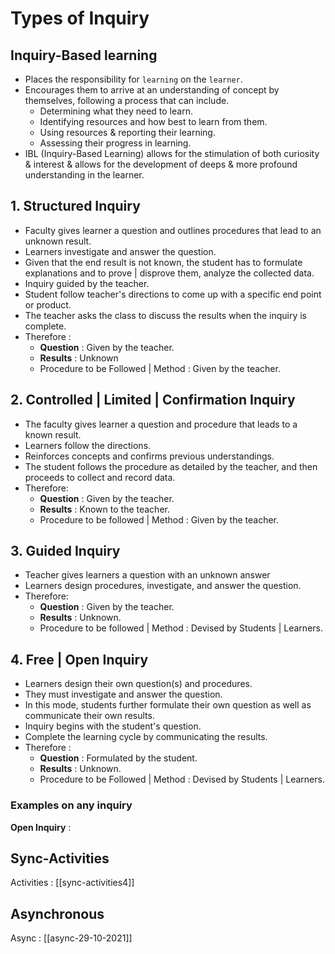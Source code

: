 # Types of Inquiry

## Inquiry-Based learning

- Places the responsibility for `learning` on the  `learner`.
- Encourages them to arrive at an understanding of concept by themselves, following a process that can include.
	- Determining what they need to learn.
	- Identifying resources and how best to learn from them.
	- Using resources & reporting their learning.
	- Assessing their progress in learning.
- IBL (Inquiry-Based Learning) allows for the stimulation of both curiosity & interest & allows for the development of deeps & more profound understanding in the learner.

## 1. Structured Inquiry
- Faculty gives learner a question and outlines procedures that lead to an unknown result.
- Learners investigate and answer the question.
- Given that the end result is not known, the student has to formulate explanations and to prove | disprove them, analyze the collected data.
- Inquiry guided by the teacher.
- Student follow teacher's directions to come up with a specific end point or product.
- The teacher asks the class to discuss the results when the inquiry is complete.
- Therefore :
	- **Question** : Given by the teacher.
	- **Results** : Unknown
	- Procedure to be Followed | Method : Given by the teacher.
## 2. Controlled | Limited | Confirmation Inquiry

- The faculty gives learner a question and procedure that leads to a known result.
- Learners follow the directions.
- Reinforces concepts and confirms previous understandings.
- The student follows the procedure as detailed by the teacher, and then proceeds to collect and record data.
- Therefore:
	- **Question** : Given by the teacher.
	- **Results** : Known to the teacher.
	- Procedure to be followed | Method : Given by the teacher.

## 3. Guided Inquiry

- Teacher gives learners a question with an unknown answer
- Learners design procedures, investigate, and answer the question.
- Therefore:
	- **Question** : Given by the teacher.
	- **Results** : Unknown.
	- Procedure to be followed | Method : Devised by Students | Learners.
## 4. Free | Open Inquiry
- Learners design their own question(s) and procedures.
- They must investigate and answer the question.
- In this mode, students further formulate their own question as well as communicate their own results.
- Inquiry begins with the student's question.
- Complete the learning cycle by communicating the results.
- Therefore : 
	- **Question** : Formulated by the student.
	- **Results** : Unknown.
	- Procedure to be Followed | Method : Devised by Students | Learners.

### Examples on any inquiry

**Open Inquiry** : 


## Sync-Activities
Activities : [[sync-activities4]]

## Asynchronous
Async : [[async-29-10-2021]]


